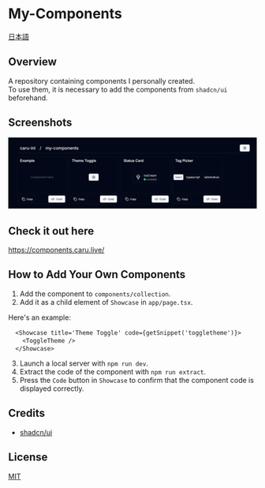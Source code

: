 # My-Components

[日本語](/README_ja.md)

## Overview

A repository containing components I personally created.\
To use them, it is necessary to add the components from `shadcn/ui` beforehand.

## Screenshots

![screenshot](docs/screenshot.png)

## Check it out here

<https://components.caru.live/>

## How to Add Your Own Components

1. Add the component to `components/collection`.
2. Add it as a child element of `Showcase` in `app/page.tsx`.

Here's an example:

```tsx
  <Showcase title='Theme Toggle' code={getSnippet('toggletheme')}>
    <ToggleTheme />
  </Showcase>
```

3. Launch a local server with `npm run dev`.
4. Extract the code of the component with `npm run extract`.
5. Press the `Code` button in `Showcase` to confirm that the component code is displayed correctly.

## Credits

- [shadcn/ui](https://github.com/shadcn-ui/ui)

## License

[MIT](/LICENSE)
